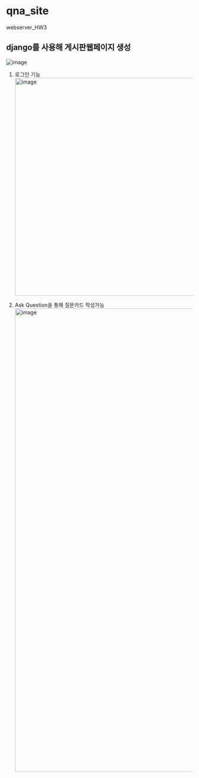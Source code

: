 # qna_site
webserver_HW3
## django를 사용해 게시판웹페이지 생성
![image](https://github.com/user-attachments/assets/b24b3801-0c67-44ed-977e-d536e9a07d43)
1. 로그인 기능<br>
   <img width="588" alt="image" src="https://github.com/user-attachments/assets/5b0bd843-2df7-4c45-b127-3aeb15bdb5aa" />

2. Ask Question을 통해 질문카드 작성가능<br>
   <img width="1250" alt="image" src="https://github.com/user-attachments/assets/c6555e6c-32a9-4e16-a0fa-6ea623711bf3" />



